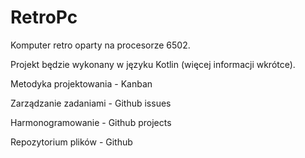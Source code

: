 # RetroPc
Komputer retro oparty na procesorze 6502.

Projekt będzie wykonany w języku Kotlin (więcej informacji wkrótce).

Metodyka projektowania - Kanban

Zarządzanie zadaniami - Github issues 

Harmonogramowanie - Github projects

Repozytorium plików - Github
